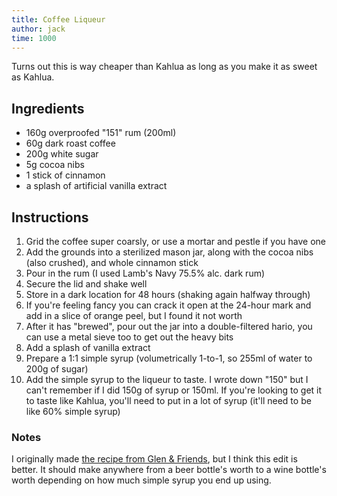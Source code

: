 ```yaml
---
title: Coffee Liqueur
author: jack
time: 1000
---
```


Turns out this is way cheaper than Kahlua as long as you make it as sweet as Kahlua.

<section markdown="1">

## Ingredients

- 160g overproofed "151" rum (200ml)
- 60g dark roast coffee
- 200g white sugar
- 5g cocoa nibs
- 1 stick of cinnamon
- a splash of artificial vanilla extract

</section>

## Instructions

1. Grid the coffee super coarsly, or use a mortar and pestle if you have one
2. Add the grounds into a sterilized mason jar, along with the cocoa nibs (also crushed), and whole cinnamon stick
3. Pour in the rum (I used Lamb's Navy 75.5% alc. dark rum)
4. Secure the lid and shake well
5. Store in a dark location for 48 hours (shaking again halfway through)
6. If you're feeling fancy you can crack it open at the 24-hour mark and add in a slice of orange peel, but I found it not worth
7. After it has "brewed", pour out the jar into a double-filtered hario, you can use a metal sieve too to get out the heavy bits
8. Add a splash of vanilla extract
9. Prepare a 1:1 simple syrup (volumetrically 1-to-1, so 255ml of water to 200g of sugar)
10. Add the simple syrup to the liqueur to taste. I wrote down "150" but I can't remember if I did 150g of syrup or 150ml. If you're looking to get it to taste like Kahlua, you'll need to put in a lot of syrup (it'll need to be like 60% simple syrup)

### Notes

I originally made [the recipe from Glen & Friends](https://m.youtube.com/watch?v=Q84OPboco8o), but I think this edit is better. It should make anywhere from a beer bottle's worth to a wine bottle's worth depending on how much simple syrup you end up using.